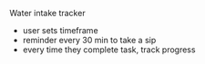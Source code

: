 Water intake tracker
- user sets timeframe
- reminder every 30 min to take a sip
- every time they complete task, track progress
